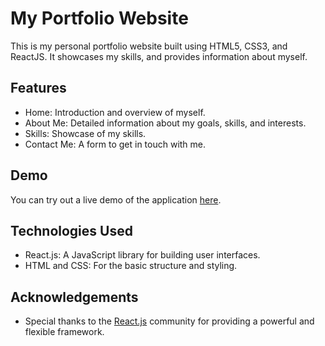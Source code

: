 # My Portfolio Website

This is my personal portfolio website built using HTML5, CSS3, and ReactJS. It showcases my skills, and provides information about myself.

## Features

- Home: Introduction and overview of myself.
- About Me: Detailed information about my goals, skills, and interests.
- Skills: Showcase of my skills.
- Contact Me: A form to get in touch with me.

## Demo

You can try out a live demo of the application [here](https://m-etemadi.me/).

## Technologies Used

- React.js: A JavaScript library for building user interfaces.
- HTML and CSS: For the basic structure and styling.

## Acknowledgements

- Special thanks to the [React.js](https://reactjs.org/) community for providing a powerful and flexible framework.
